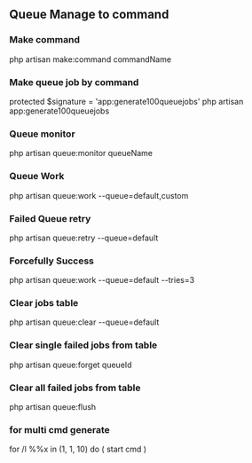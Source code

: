 ## Queue Manage to command

### Make command
php artisan make:command commandName


### Make queue job by command
protected $signature = 'app:generate100queuejobs'
php artisan app:generate100queuejobs

### Queue monitor
php artisan queue:monitor queueName

### Queue Work
php artisan queue:work --queue=default,custom

### Failed Queue retry
php artisan queue:retry --queue=default

### Forcefully Success
php artisan queue:work --queue=default --tries=3

### Clear jobs table
php artisan queue:clear --queue=default

### Clear single failed jobs from table
php artisan queue:forget queueId

### Clear all failed jobs from table
php artisan queue:flush

### for multi cmd generate
for /l %%x in (1, 1, 10) do (
    start cmd
)